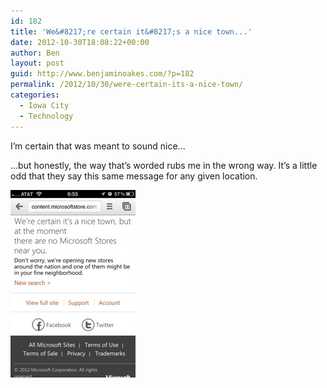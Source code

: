 ```yaml
---
id: 182
title: 'We&#8217;re certain it&#8217;s a nice town...'
date: 2012-10-30T18:08:22+00:00
author: Ben
layout: post
guid: http://www.benjaminoakes.com/?p=182
permalink: /2012/10/30/were-certain-its-a-nice-town/
categories:
  - Iowa City
  - Technology
---
```

I&#8217;m certain that was meant to sound nice...

...but honestly, the way that&#8217;s worded rubs me in the wrong way. It&#8217;s a little odd that they say this same message for any given location.

![We're certain it's a nice town, but at the moment there are no Microsoft Stores near you.](/wp-content/uploads/2012/10/20121030-130748.jpg)
